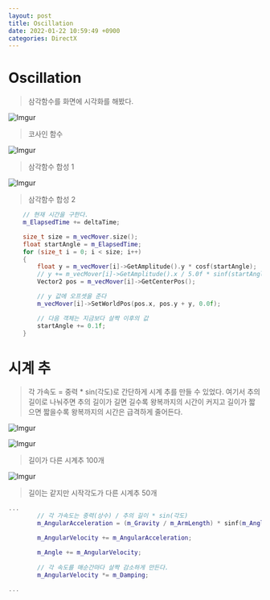 ```yaml
---
layout: post
title: Oscillation
date: 2022-01-22 10:59:49 +0900
categories: DirectX
---
```


# Oscillation
> 삼각함수를 화면에 시각화를 해봤다.

![Imgur](https://imgur.com/184BEfN.gif)
> 코사인 함수

![Imgur](https://imgur.com/HAn88aL.gif)
> 삼각함수 합성 1 

![Imgur](https://imgur.com/RMXZwck.gif)
> 삼각함수 합성 2

```c++
	// 현재 시간을 구한다.
    m_ElapsedTime += deltaTime;

	size_t size = m_vecMover.size();
	float startAngle = m_ElapsedTime;
	for (size_t i = 0; i < size; i++)
	{	
		float y = m_vecMover[i]->GetAmplitude().y * cosf(startAngle);
		// y += m_vecMover[i]->GetAmplitude().x / 5.0f * sinf(startAngle * 2.0f);
		Vector2 pos = m_vecMover[i]->GetCenterPos();

		// y 값에 오프셋을 준다
		m_vecMover[i]->SetWorldPos(pos.x, pos.y + y, 0.0f);

		// 다음 객체는 지금보다 살짝 이후의 값
		startAngle += 0.1f;
	}
```

# 시계 추
> 각 가속도 = 중력 * sin(각도)로 간단하게 시계 추를 만들 수 있었다. 여기서 추의 길이로 나눠주면 추의 길이가 길면 길수록 왕복까지의 시간이 커지고 길이가 짧으면 짧을수록 왕복까지의 시간은 급격하게 줄어든다.

![Imgur](https://imgur.com/w6DMDM0.gif)


![Imgur](https://imgur.com/Hzlfl7b.gif)

> 길이가 다른 시계추 100개


![Imgur](https://imgur.com/hp9S2dn.gif)

> 길이는 같지만 시작각도가 다른 시계추 50개

```c++
...
		// 각 가속도는 중력(상수) / 추의 길이 * sin(각도)
		m_AngularAcceleration = (m_Gravity / m_ArmLength) * sinf(m_Angle);

		m_AngularVelocity += m_AngularAcceleration;

		m_Angle += m_AngularVelocity;
		
		// 각 속도를 매순간마다 살짝 감소하게 만든다.
		m_AngularVelocity *= m_Damping;

...
```